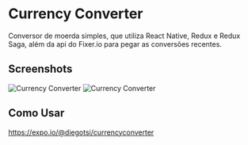 # Currency Converter
Conversor de moerda simples, que utiliza React Native, Redux e Redux Saga, além da api do Fixer.io para pegar as conversões recentes.


## Screenshots

![Currency Converter](https://image.ibb.co/foqYu6/2018_01_18_21_05_21.jpg)
![Currency Converter](https://image.ibb.co/juz41m/2018_01_18_21_05_16.jpg)

## Como Usar
https://expo.io/@diegotsi/currencyconverter

